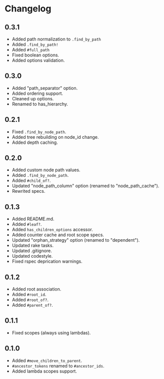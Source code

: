 # Changelog

## 0.3.1

- Added path normalization to `.find_by_path`
- Added `.find_by_path!`
- Added `#full_path`
- Fixed boolean options.
- Added options validation.

## 0.3.0

- Added "path_separator" option.
- Added ordering support.
- Cleaned up options.
- Renamed to has_hierarchy.

## 0.2.1

- Fixed `.find_by_node_path`.
- Added tree rebuilding on node_id change.
- Added depth caching.

## 0.2.0

- Added custom node path values.
- Added `.find_by_node_path`.
- Added `#child_of?`.
- Updated "node_path_column" option (renamed to "node_path_cache").
- Rewrited specs.

## 0.1.3

- Added README.md.
- Added `#leaf?`.
- Added `has_children_options` accessor.
- Added counter cache and root scope specs.
- Updated "orphan_strategy" option (renamed to "dependent").
- Updated rake tasks.
- Updated .gitignore.
- Updated codestyle.
- Fixed rspec deprication warnings.

## 0.1.2

- Added root association.
- Added `#root_id`.
- Added `#root_of?`.
- Added `#parent_of?`.

## 0.1.1

- Fixed scopes (always using lambdas).

## 0.1.0

- Added `#move_children_to_parent`.
- `#ancestor_tokens` renamed to `#ancestor_ids`.
- Added lambda scopes support.
